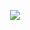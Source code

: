 <p align="center">
<a href="https://4card.me" target="_blank"><img src="https://4card.me/get/?name=chihiro-yabuta&key=003fa8353b50cad4ab9e64d123acc2071126b013edd5d00839babc075a5e2e8d" /></a>
</p>
